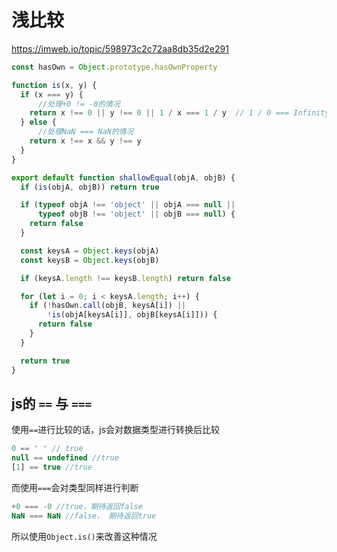 # 浅比较
https://imweb.io/topic/598973c2c72aa8db35d2e291  
``` js
const hasOwn = Object.prototype.hasOwnProperty

function is(x, y) {
  if (x === y) {
      //处理+0 != -0的情况
    return x !== 0 || y !== 0 || 1 / x === 1 / y  // 1 / 0 === Infinity, 1 / -0 === - Infinity || Infinity !== - Infinity
  } else {
      //处理NaN === NaN的情况
    return x !== x && y !== y
  }
}

export default function shallowEqual(objA, objB) {
  if (is(objA, objB)) return true

  if (typeof objA !== 'object' || objA === null ||
      typeof objB !== 'object' || objB === null) {
    return false
  }

  const keysA = Object.keys(objA)
  const keysB = Object.keys(objB)

  if (keysA.length !== keysB.length) return false

  for (let i = 0; i < keysA.length; i++) {
    if (!hasOwn.call(objB, keysA[i]) ||
        !is(objA[keysA[i]], objB[keysA[i]])) {
      return false
    }
  }

  return true
}
```

## js的 `==` 与 `===` 
使用`==`进行比较的话，js会对数据类型进行转换后比较
```js
0 == ' ' // true
null == undefined //true
[1] == true //true
```
而使用`===`会对类型同样进行判断
```js
+0 === -0 //true，期待返回false
NaN === NaN //false， 期待返回true
```

所以使用`Object.is()`来改善这种情况
